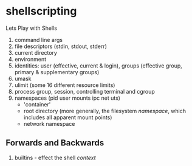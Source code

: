 # shellscripting
Lets Play with Shells

1. command line args 
2. file descriptors (stdin, stdout, stderr)
3. current directory
4. environment
5. identities: user (effective, current & login), groups (effective group, primary & supplementary groups) 
6. umask 
7. ulimit (some 16 different resource limits) 
8. process group, session, controlling terminal and cgroup 
9. namespaces (pid user mounts ipc net uts) 
   + 'container'
   + root directory (more generally, the filesystem *namespace*, which includes all apparent mount points) 
   + network namespace

## Forwards and Backwards
1. builtins - effect the shell *context* 

